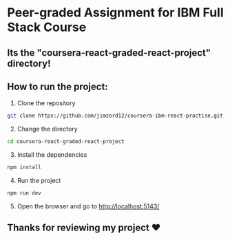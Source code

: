 # Peer-graded Assignment for IBM Full Stack Course

## Its the "coursera-react-graded-react-project" directory!

## How to run the project:

1. Clone the repository

```bash
git clone https://github.com/jimzord12/coursera-ibm-react-practise.git
```

2. Change the directory

```bash
cd coursera-react-graded-react-project
```

3. Install the dependencies

```bash
npm install
```

4. Run the project

```bash
npm run dev
```

5. Open the browser and go to [http://localhost:5143/](http://localhost:5143/)

## Thanks for reviewing my project ❤️
